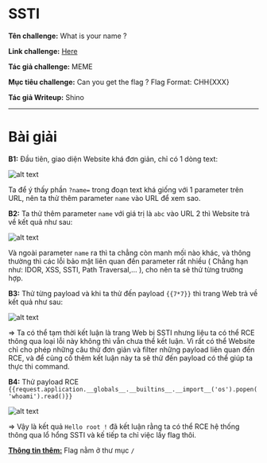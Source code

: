 # SSTI

**Tên challenge:** What is your name ?

**Link challenge:** [Here](https://battle.cookiearena.org/challenges/web/what-is-your-name)

**Tác giả challenge:** MEME

**Mục tiêu challenge:** Can you get the flag ? Flag Format: CHH{XXX}

**Tác giả Writeup:** Shino

---

# Bài giải

**B1:** Đầu tiên, giao diện Website khá đơn giản, chỉ có 1 dòng text:

![alt text](image.png)

Ta để ý thấy phần `?name=` trong đoạn text khá giống với 1 parameter trên URL, nên ta thử thêm parameter `name` vào URL để xem sao.

**B2:** Ta thử thêm parameter `name` với giá trị là `abc` vào URL 2 thì Website trả về kết quả như sau:

![alt text](image-1.png)

Và ngoài parameter `name` ra thì ta chẳng còn manh mối nào khác, và thông thường thì các lỗi bảo mật liên quan đến parameter rất nhiều ( Chẳng hạn như: IDOR, XSS, SSTI, Path Traversal,... ), cho nên ta sẽ thử từng trường hợp.

**B3:** Thử từng payload và khi ta thử đến payload `{{7*7}}` thì trang Web trả về kết quả như sau:

![alt text](image-2.png)

=> Ta có thể tạm thời kết luận là trang Web bị SSTI nhưng liệu ta có thể RCE thông qua loại lỗi này không thì vẫn chưa thể kết luận. Vì rất có thể Website chỉ cho phép những câu thử đơn giản và filter những payload liên quan đến RCE, và để củng cố thêm kết luận này ta sẽ thử đến payload có thể giúp ta thực thi command.

**B4:** Thử payload RCE `{{request.application.__globals__.__builtins__.__import__('os').popen('whoami').read()}}`

![alt text](image-3.png)

=> Vậy là kết quả `Hello root !` đã kết luận rằng ta có thể RCE hệ thống thông qua lổ hổng SSTI và kế tiếp ta chỉ việc lấy flag thôi.

<u><b>Thông tin thêm:</b></u> Flag nằm ở thư mục `/`